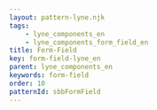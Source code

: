 ```yaml
---
layout: pattern-lyne.njk
tags: 
    - lyne_components_en
    - lyne_components_form_field_en
title: Form-Field
key: form-field-lyne_en
parent: lyne_components_en
keywords: form-field
order: 10
patternId: sbbFormField
---
```

